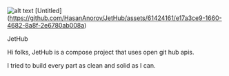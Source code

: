 ![alt text](https://icons8.com/icon/52539/github)
[Untitled]
(https://github.com/HasanAnorov/JetHub/assets/61424161/e17a3ce9-1660-4682-8a8f-2e6780ab008a)

JetHub

Hi folks, JetHub is a compose project that uses open git hub apis.


I tried to build every part as clean and solid as I can.
 
